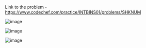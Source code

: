 Link to the problem - https://www.codechef.com/practice/INTBINS01/problems/SHKNUM



![image](https://github.com/Haleshot/Competitive-Programming/assets/57552973/d7f5f46c-1087-402f-a371-34820122fd32)


![image](https://github.com/Haleshot/Competitive-Programming/assets/57552973/7df64329-0577-4319-88ba-43e5bfb08e23)


![image](https://github.com/Haleshot/Competitive-Programming/assets/57552973/2970c071-c377-4774-af0e-8fa7e33e37fd)
